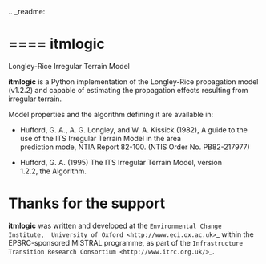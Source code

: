 .. _readme:

====
itmlogic
====

Longley-Rice Irregular Terrain Model 

**itmlogic** is a Python implementation of the Longley-Rice propagation model 
(v1.2.2) and capable of estimating the propagation effects resulting from 
irregular terrain.

Model properties and the algorithm defining it are available in:

* Hufford, G. A., A. G. Longley, and W. A. Kissick (1982), A guide    to the use of the ITS Irregular Terrain Model in the area   
  prediction mode, NTIA Report 82-100. (NTIS Order No. PB82-217977)

* Hufford, G. A. (1995) The ITS Irregular Terrain Model, version   
  1.2.2, the Algorithm. 


Thanks for the support
======================

**itmlogic** was written and developed at the `Environmental Change Institute, 
University of Oxford <http://www.eci.ox.ac.uk>`_ within the EPSRC-sponsored 
MISTRAL programme, as part of the `Infrastructure Transition Research Consortium <http://www.itrc.org.uk/>`_.


